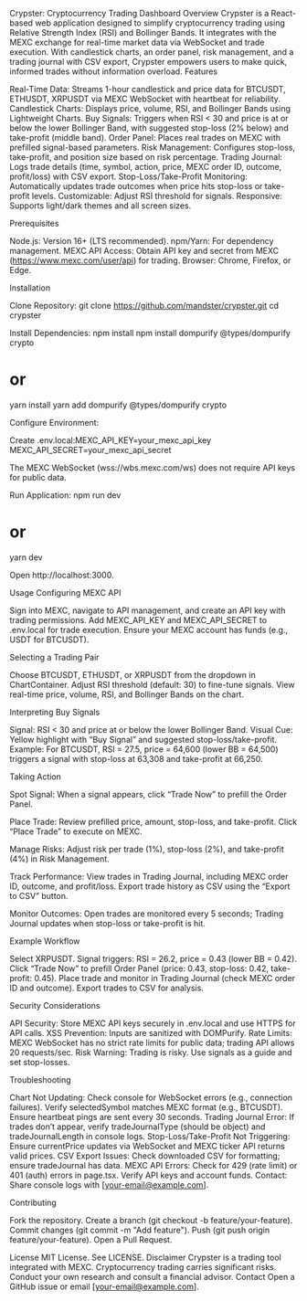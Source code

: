 Crypster: Cryptocurrency Trading Dashboard
Overview
Crypster is a React-based web application designed to simplify cryptocurrency trading using Relative Strength Index (RSI) and Bollinger Bands. It integrates with the MEXC exchange for real-time market data via WebSocket and trade execution. With candlestick charts, an order panel, risk management, and a trading journal with CSV export, Crypster empowers users to make quick, informed trades without information overload.
Features

Real-Time Data: Streams 1-hour candlestick and price data for BTCUSDT, ETHUSDT, XRPUSDT via MEXC WebSocket with heartbeat for reliability.
Candlestick Charts: Displays price, volume, RSI, and Bollinger Bands using Lightweight Charts.
Buy Signals: Triggers when RSI < 30 and price is at or below the lower Bollinger Band, with suggested stop-loss (2% below) and take-profit (middle band).
Order Panel: Places real trades on MEXC with prefilled signal-based parameters.
Risk Management: Configures stop-loss, take-profit, and position size based on risk percentage.
Trading Journal: Logs trade details (time, symbol, action, price, MEXC order ID, outcome, profit/loss) with CSV export.
Stop-Loss/Take-Profit Monitoring: Automatically updates trade outcomes when price hits stop-loss or take-profit levels.
Customizable: Adjust RSI threshold for signals.
Responsive: Supports light/dark themes and all screen sizes.

Prerequisites

Node.js: Version 16+ (LTS recommended).
npm/Yarn: For dependency management.
MEXC API Access: Obtain API key and secret from MEXC (https://www.mexc.com/user/api) for trading.
Browser: Chrome, Firefox, or Edge.

Installation

Clone Repository:
git clone https://github.com/mandster/crypster.git
cd crypster


Install Dependencies:
npm install
npm install dompurify @types/dompurify crypto
# or
yarn install
yarn add dompurify @types/dompurify crypto


Configure Environment:

Create .env.local:MEXC_API_KEY=your_mexc_api_key
MEXC_API_SECRET=your_mexc_api_secret


The MEXC WebSocket (wss://wbs.mexc.com/ws) does not require API keys for public data.


Run Application:
npm run dev
# or
yarn dev


Open http://localhost:3000.



Usage
Configuring MEXC API

Sign into MEXC, navigate to API management, and create an API key with trading permissions.
Add MEXC_API_KEY and MEXC_API_SECRET to .env.local for trade execution.
Ensure your MEXC account has funds (e.g., USDT for BTCUSDT).

Selecting a Trading Pair

Choose BTCUSDT, ETHUSDT, or XRPUSDT from the dropdown in ChartContainer.
Adjust RSI threshold (default: 30) to fine-tune signals.
View real-time price, volume, RSI, and Bollinger Bands on the chart.

Interpreting Buy Signals

Signal: RSI < 30 and price at or below the lower Bollinger Band.
Visual Cue: Yellow highlight with “Buy Signal” and suggested stop-loss/take-profit.
Example: For BTCUSDT, RSI = 27.5, price = 64,600 (lower BB = 64,500) triggers a signal with stop-loss at 63,308 and take-profit at 66,250.

Taking Action

Spot Signal:
When a signal appears, click “Trade Now” to prefill the Order Panel.


Place Trade:
Review prefilled price, amount, stop-loss, and take-profit.
Click “Place Trade” to execute on MEXC.


Manage Risks:
Adjust risk per trade (1%), stop-loss (2%), and take-profit (4%) in Risk Management.


Track Performance:
View trades in Trading Journal, including MEXC order ID, outcome, and profit/loss.
Export trade history as CSV using the “Export to CSV” button.


Monitor Outcomes:
Open trades are monitored every 5 seconds; Trading Journal updates when stop-loss or take-profit is hit.



Example Workflow

Select XRPUSDT.
Signal triggers: RSI = 26.2, price = 0.43 (lower BB = 0.42).
Click “Trade Now” to prefill Order Panel (price: 0.43, stop-loss: 0.42, take-profit: 0.45).
Place trade and monitor in Trading Journal (check MEXC order ID and outcome).
Export trades to CSV for analysis.

Security Considerations

API Security: Store MEXC API keys securely in .env.local and use HTTPS for API calls.
XSS Prevention: Inputs are sanitized with DOMPurify.
Rate Limits: MEXC WebSocket has no strict rate limits for public data; trading API allows 20 requests/sec.
Risk Warning: Trading is risky. Use signals as a guide and set stop-losses.

Troubleshooting

Chart Not Updating: Check console for WebSocket errors (e.g., connection failures). Verify selectedSymbol matches MEXC format (e.g., BTCUSDT). Ensure heartbeat pings are sent every 30 seconds.
Trading Journal Error: If trades don’t appear, verify tradeJournalType (should be object) and tradeJournalLength in console logs.
Stop-Loss/Take-Profit Not Triggering: Ensure currentPrice updates via WebSocket and MEXC ticker API returns valid prices.
CSV Export Issues: Check downloaded CSV for formatting; ensure tradeJournal has data.
MEXC API Errors: Check for 429 (rate limit) or 401 (auth) errors in page.tsx. Verify API keys and account funds.
Contact: Share console logs with [your-email@example.com].

Contributing

Fork the repository.
Create a branch (git checkout -b feature/your-feature).
Commit changes (git commit -m "Add feature").
Push (git push origin feature/your-feature).
Open a Pull Request.

License
MIT License. See LICENSE.
Disclaimer
Crypster is a trading tool integrated with MEXC. Cryptocurrency trading carries significant risks. Conduct your own research and consult a financial advisor.
Contact
Open a GitHub issue or email [your-email@example.com].